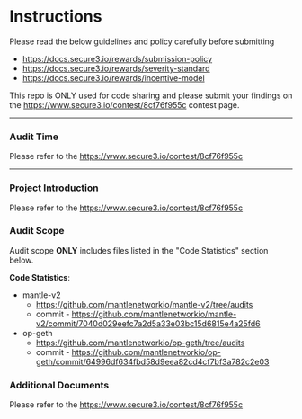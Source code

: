 # Instructions 

Please read the below guidelines and policy carefully before submitting
- https://docs.secure3.io/rewards/submission-policy
- https://docs.secure3.io/rewards/severity-standard
- https://docs.secure3.io/rewards/incentive-model


This repo is ONLY used for code sharing and please submit your findings on the https://www.secure3.io/contest/8cf76f955c contest page.

------

### Audit Time
Please refer to the https://www.secure3.io/contest/8cf76f955c

------

### Project Introduction
Please refer to the https://www.secure3.io/contest/8cf76f955c

### Audit Scope
Audit scope **ONLY** includes files listed in the "Code Statistics" section below. 

**Code Statistics**:

- mantle-v2
  - https://github.com/mantlenetworkio/mantle-v2/tree/audits
  - commit - https://github.com/mantlenetworkio/mantle-v2/commit/7040d029eefc7a2d5a33e03bc15d6815e4a25fd6
- op-geth
  - https://github.com/mantlenetworkio/op-geth/tree/audits
  - commit - https://github.com/mantlenetworkio/op-geth/commit/64996df634fbd58d9eea82cd4cf7bf3a782c2e03

### Additional Documents
Please refer to the https://www.secure3.io/contest/8cf76f955c
